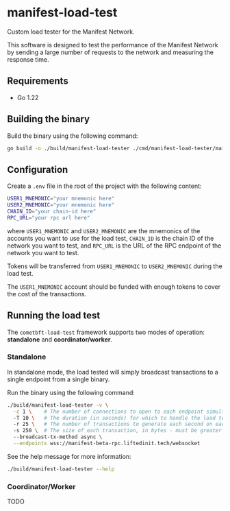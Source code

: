 # manifest-load-test

Custom load tester for the Manifest Network.

This software is designed to test the performance of the Manifest Network by sending a large number of requests to the network and measuring the response time.

## Requirements

- Go 1.22

## Building the binary

Build the binary using the following command:

```bash
go build -o ./build/manifest-load-tester ./cmd/manifest-load-tester/main.go 
```

## Configuration

Create a `.env` file in the root of the project with the following content:

```bash
USER1_MNEMONIC="your mnemonic here"
USER2_MNEMONIC="your mnemonic here"  
CHAIN_ID="your chain-id here"
RPC_URL="your rpc url here"
````

where `USER1_MNEMONIC` and `USER2_MNEMONIC` are the mnemonics of the accounts you want to use for the load test, `CHAIN_ID` is the chain ID of the network you want to test, and `RPC_URL` is the URL of the RPC endpoint of the network you want to test.

Tokens will be transferred from `USER1_MNEMONIC` to `USER2_MNEMONIC` during the load test.

The `USER1_MNEMONIC` account should be funded with enough tokens to cover the cost of the transactions.

## Running the load test

The `cometbft-load-test` framework supports two modes of operation: **standalone** and **coordinator/worker**.

### Standalone

In standalone mode, the load tested will simply broadcast transactions to a single endpoint from a single binary.

Run the binary using the following command:

```bash
./build/manifest-load-tester -v \
  -c 1 \    # The number of connections to open to each endpoint simultaneously
  -T 10 \   # The duration (in seconds) for which to handle the load test
  -r 25 \   # The number of transactions to generate each second on each connection, to each endpoint
  -s 250 \  # The size of each transaction, in bytes - must be greater than 40
  --broadcast-tx-method async \
  --endpoints wss://manifest-beta-rpc.liftedinit.tech/websocket
```

See the help message for more information:

```bash
./build/manifest-load-tester --help
```

### Coordinator/Worker

TODO